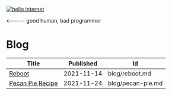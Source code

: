 [![hello internet ](https://pimp-my-readme.webapp.io/pimp-my-readme/sliding-text?emojis=1f4bb&text=hello%2520internet%2520)](https://pimp-my-readme.webapp.io)

<----- good human, bad programmer

# Blog

| Title                                                                 | Published  | Id                |
| --------------------------------------------------------------------- | ---------- | ----------------- |
| [Reboot](https://gist.github.com/01bac7f1080859410555764217866dcb)    | 2021-11-14 | blog/reboot.md    |
| [Pecan Pie Recipe](https://gist.github.com/48ca85831a9831f23ad6a553d958b252) | 2021-11-24 | blog/pecan-pie.md |
